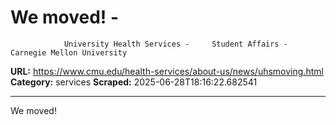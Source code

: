 # We moved!  - 
                University Health Services -     Student Affairs - Carnegie Mellon University

**URL:** https://www.cmu.edu/health-services/about-us/news/uhsmoving.html
**Category:** services
**Scraped:** 2025-06-28T18:16:22.682541


---

We moved!